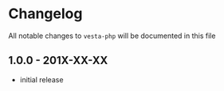 # Changelog

All notable changes to `vesta-php` will be documented in this file

## 1.0.0 - 201X-XX-XX

- initial release

